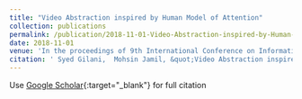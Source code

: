 ```yaml
---
title: "Video Abstraction inspired by Human Model of Attention"
collection: publications
permalink: /publication/2018-11-01-Video-Abstraction-inspired-by-Human-Model-of-Attention
date: 2018-11-01
venue: 'In the proceedings of 9th International Conference on Information Technology, Electronics &amp; Mobile Communication (IEMCON 2018)'
citation: ' Syed Gilani,  Mohsin Jamil, &quot;Video Abstraction inspired by Human Model of Attention.&quot; In the proceedings of 9th International Conference on Information Technology, Electronics &amp;amp; Mobile Communication (IEMCON 2018), 2018.'
---
```

Use [Google Scholar](https://scholar.google.com/scholar?q=Video+Abstraction+inspired+by+Human+Model+of+Attention){:target="_blank"} for full citation